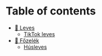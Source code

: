 # Table of contents

* [🥣 Leves](README.md)
  * [TikTok leves](leves/tiktok-leves.md)
* [🍜 Főzelék](readme/README.md)
  * [Húsleves](readme/husleves.md)
